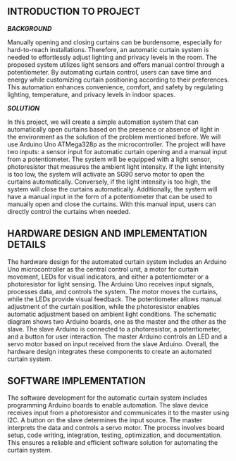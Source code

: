 ## **INTRODUCTION TO PROJECT**

***BACKGROUND***

Manually opening and closing curtains can be burdensome, especially for hard-to-reach installations. Therefore, an automatic curtain system is needed to effortlessly adjust lighting and privacy levels in the room. The proposed system utilizes light sensors and offers manual control through a potentiometer. By automating curtain control, users can save time and energy while customizing curtain positioning according to their preferences. This automation enhances convenience, comfort, and safety by regulating lighting, temperature, and privacy levels in indoor spaces.

***SOLUTION***

In this project, we will create a simple automation system that can automatically open curtains based on the presence or absence of light in the environment as the solution of the problem mentioned before. We will use Arduino Uno ATMega328p as the microcontroller. The project will have two inputs: a sensor input for automatic curtain opening and a manual input from a potentiometer.
The system will be equipped with a light sensor, photoresistor that measures the ambient light intensity. If the light intensity is too low, the system will activate an SG90 servo motor to open the curtains automatically. Conversely, if the light intensity is too high, the system will close the curtains automatically.
Additionally, the system will have a manual input in the form of a potentiometer that can be used to manually open and close the curtains. With this manual input, users can directly control the curtains when needed.

## **HARDWARE DESIGN AND IMPLEMENTATION DETAILS**

The hardware design for the automated curtain system includes an Arduino Uno microcontroller as the central control unit, a motor for curtain movement, LEDs for visual indicators, and either a potentiometer or a photoresistor for light sensing. The Arduino Uno receives input signals, processes data, and controls the system. The motor moves the curtains, while the LEDs provide visual feedback. The potentiometer allows manual adjustment of the curtain position, while the photoresistor enables automatic adjustment based on ambient light conditions. The schematic diagram shows two Arduino boards, one as the master and the other as the slave. The slave Arduino is connected to a photoresistor, a potentiometer, and a button for user interaction. The master Arduino controls an LED and a servo motor based on input received from the slave Arduino. Overall, the hardware design integrates these components to create an automated curtain system.

## **SOFTWARE IMPLEMENTATION**

The software development for the automatic curtain system includes programming Arduino boards to enable automation. The slave device receives input from a photoresistor and communicates it to the master using I2C. A button on the slave determines the input source. The master interprets the data and controls a servo motor. The process involves board setup, code writing, integration, testing, optimization, and documentation. This ensures a reliable and efficient software solution for automating the curtain system.



